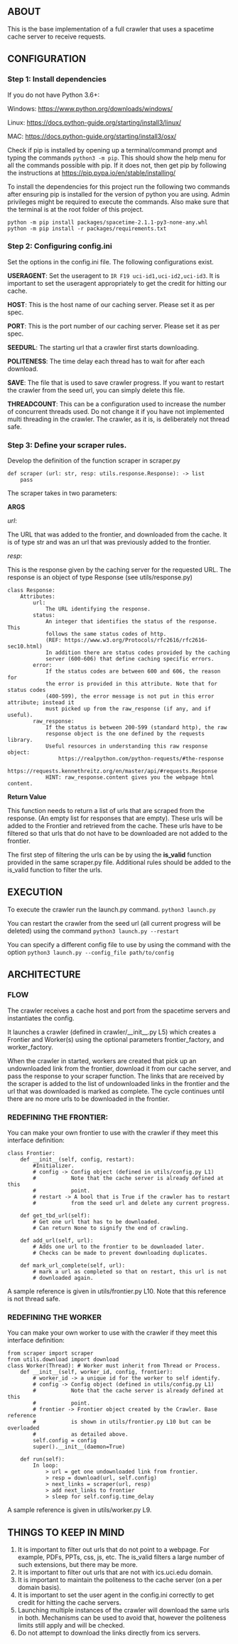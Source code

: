 ABOUT
-------------------------
This is the base implementation of a full crawler that uses a spacetime
cache server to receive requests.

CONFIGURATION
-------------------------

### Step 1: Install dependencies

If you do not have Python 3.6+:

Windows: https://www.python.org/downloads/windows/

Linux: https://docs.python-guide.org/starting/install3/linux/

MAC: https://docs.python-guide.org/starting/install3/osx/

Check if pip is installed by opening up a terminal/command prompt and typing
the commands `python3 -m pip`. This should show the help menu for all the 
commands possible with pip. If it does not, then get pip by following the
instructions at https://pip.pypa.io/en/stable/installing/

To install the dependencies for this project run the following two commands
after ensuring pip is installed for the version of python you are using.
Admin privileges might be required to execute the commands. Also make sure
that the terminal is at the root folder of this project.
```
python -m pip install packages/spacetime-2.1.1-py3-none-any.whl
python -m pip install -r packages/requirements.txt
```

### Step 2: Configuring config.ini

Set the options in the config.ini file. The following
configurations exist.

**USERAGENT**: Set the useragent to `IR F19 uci-id1,uci-id2,uci-id3`. 
It is important to set the useragent appropriately to get the credit for 
hitting our cache.

**HOST**: This is the host name of our caching server. Please set it as per spec.

**PORT**: This is the port number of our caching server. Please set it as per spec.

**SEEDURL**: The starting url that a crawler first starts downloading.

**POLITENESS**: The time delay each thread has to wait for after each download.

**SAVE**: The file that is used to save crawler progress. If you want to restart the
crawler from the seed url, you can simply delete this file.

**THREADCOUNT**: This can be a configuration used to increase the number of concurrent
threads used. Do not change it if you have not implemented multi threading in
the crawler. The crawler, as it is, is deliberately not thread safe.


### Step 3: Define your scraper rules.

Develop the definition of the function scraper in scraper.py

```
def scraper (url: str, resp: utils.response.Response): -> list
    pass
```

The scraper takes in two parameters:

**ARGS**

*url*:

The URL that was added to the frontier, and downloaded from the cache.
It is of type str and was an url that was previously added to the
frontier.

*resp*:

This is the response given by the caching server for the requested URL.
The response is an object of type Response (see utils/response.py)
```
class Response:
    Attributes:
        url:
            The URL identifying the response.
        status:
            An integer that identifies the status of the response. This
            follows the same status codes of http.
            (REF: https://www.w3.org/Protocols/rfc2616/rfc2616-sec10.html)
            In addition there are status codes provided by the caching
            server (600-606) that define caching specific errors.
        error:
            If the status codes are between 600 and 606, the reason for
            the error is provided in this attribute. Note that for status codes
            (400-599), the error message is not put in this error attribute; instead it
            must picked up from the raw_response (if any, and if useful).
        raw_response:
            If the status is between 200-599 (standard http), the raw
            response object is the one defined by the requests library.
            Useful resources in understanding this raw response object:
                https://realpython.com/python-requests/#the-response
                https://requests.kennethreitz.org/en/master/api/#requests.Response
            HINT: raw_response.content gives you the webpage html content.
```
**Return Value**

This function needs to return a list of urls that are scraped from the
response. (An empty list for responses that are empty). These urls will be
added to the Frontier and retrieved from the cache. These urls have to be
filtered so that urls that do not have to be downloaded are not added to the
frontier.

The first step of filtering the urls can be by using the **is_valid** function
provided in the same scraper.py file. Additional rules should be added to the is_valid function to filter the urls.

EXECUTION
-------------------------

To execute the crawler run the launch.py command.
```python3 launch.py```

You can restart the crawler from the seed url
(all current progress will be deleted) using the command
```python3 launch.py --restart```

You can specify a different config file to use by using the command with the option
```python3 launch.py --config_file path/to/config```

ARCHITECTURE
-------------------------

### FLOW

The crawler receives a cache host and port from the spacetime servers
and instantiates the config.

It launches a crawler (defined in crawler/\_\_init\_\_.py L5) which creates a 
Frontier and Worker(s) using the optional parameters frontier_factory, and
worker_factory.

When the crawler in started, workers are created that pick up an
undownloaded link from the frontier, download it from our cache server, and
pass the response to your scraper function. The links that are received by
the scraper is added to the list of undownloaded links in the frontier and
the url that was downloaded is marked as complete. The cycle continues until
there are no more urls to be downloaded in the frontier.

### REDEFINING THE FRONTIER:

You can make your own frontier to use with the crawler if they meet this
interface definition:
```
class Frontier:
    def __init__(self, config, restart):
        #Initializer.
        # config -> Config object (defined in utils/config.py L1)
        #           Note that the cache server is already defined at this
        #           point.
        # restart -> A bool that is True if the crawler has to restart
        #           from the seed url and delete any current progress.

    def get_tbd_url(self):
        # Get one url that has to be downloaded.
        # Can return None to signify the end of crawling.

    def add_url(self, url):
        # Adds one url to the frontier to be downloaded later.
        # Checks can be made to prevent downloading duplicates.
    
    def mark_url_complete(self, url):
        # mark a url as completed so that on restart, this url is not
        # downloaded again.
```
A sample reference is given in utils/frontier.py L10. Note that this
reference is not thread safe.

### REDEFINING THE WORKER

You can make your own worker to use with the crawler if they meet this
interface definition:
```
from scraper import scraper
from utils.download import download
class Worker(Thread): # Worker must inherit from Thread or Process.
    def __init__(self, worker_id, config, frontier):
        # worker_id -> a unique id for the worker to self identify.
        # config -> Config object (defined in utils/config.py L1)
        #           Note that the cache server is already defined at this
        #           point.
        # frontier -> Frontier object created by the Crawler. Base reference
        #           is shown in utils/frontier.py L10 but can be overloaded
        #           as detailed above.
        self.config = config
        super().__init__(daemon=True)

    def run(self):
        In loop:
            > url = get one undownloaded link from frontier.
            > resp = download(url, self.config)
            > next_links = scraper(url, resp)
            > add next_links to frontier
            > sleep for self.config.time_delay
```
A sample reference is given in utils/worker.py L9.

THINGS TO KEEP IN MIND
-------------------------

1. It is important to filter out urls that do not point to a webpage. For
   example, PDFs, PPTs, css, js, etc. The is_valid filters a large number of
   such extensions, but there may be more.
2. It is important to filter out urls that are not with ics.uci.edu domain.
3. It is important to maintain the politeness to the cache server (on a per
   domain basis).
4. It is important to set the user agent in the config.ini correctly to get
   credit for hitting the cache servers.
5. Launching multiple instances of the crawler will download the same urls in
   both. Mechanisms can be used to avoid that, however the politeness limits
   still apply and will be checked.
6. Do not attempt to download the links directly from ics servers.
